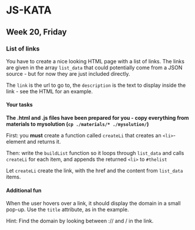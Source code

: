 # JS-KATA
## Week 20, Friday
### List of links
You have to create a nice looking HTML page with a list of links.
The links are given in the array `list_data` that could potentially come from a JSON source - but for now they are just included directly.

The `link` is the url to go to, the `description` is the text to display inside the link - see the HTML for an example.

#### Your tasks
__The .html and .js files have been prepared for you - copy everything from materials to mysolution (`cp ./materials/* ./mysolution/`)__

First: you **must** create a function called `createLi` that creates an `<li>`-element and returns it.

Then: write the `buildList` function so it loops through `list_data` and calls `createLi` for each item, and appends the returned `<li>` to `#thelist` 

Let `createLi` create the link, with the href and the content from `list_data` items.

#### Additional fun
When the user hovers over a link, it should display the domain in a small pop-up. Use the `title` attribute, as in the example.

Hint: Find the domain by looking between :// and / in the link.

